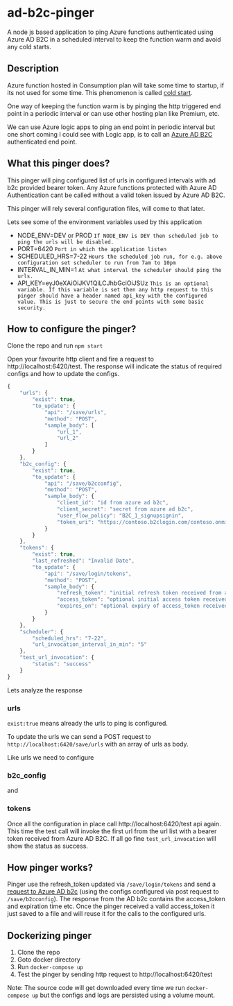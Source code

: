 # ad-b2c-pinger

A node js based application to ping Azure functions authenticated using Azure AD B2C in a scheduled interval to keep the function warm and avoid any cold starts.

## Description

Azure function hosted in Consumption plan will take some time to startup, if its not used for some time. This phenomenon is called [cold start](https://azure.microsoft.com/en-in/blog/understanding-serverless-cold-start/).

One way of keeping the function warm is by pinging the http triggered end point in a periodic interval or can use other hosting plan like Premium, etc.

We can use Azure logic apps to ping an end point in periodic interval but one short coming I could see with Logic app, is to call an [Azure AD B2C](https://azure.microsoft.com/en-in/services/active-directory-b2c/) authenticated end point.

## What this pinger does?

This pinger will ping configured list of urls in configured intervals with ad b2c provided bearer token. Any Azure functions protected with Azure AD Authentication cant be called without a valid token issued by Azure AD B2C.

This pinger will rely several configuration files, will come to that later.

Lets see some of the environment variables used by this application

-   NODE_ENV=DEV or PROD `If NODE_ENV is DEV then scheduled job to ping the urls will be disabled.`
-   PORT=6420 `Port in which the application listen`
-   SCHEDULED_HRS=7-22 `Hours the scheduled job run, for e.g. above configuration set scheduler to run from 7am to 10pm`
-   INTERVAL_IN_MIN=1 `At what interval the scheduler should ping the urls.`
-   API_KEY=eyJ0eXAiOiJKV1QiLCJhbGciOiJSUz `This is an optional variable. If this variable is set then any http request to this pinger should have a header named api_key with the configured value. This is just to secure the end points with some basic security.`

## How to configure the pinger?

Clone the repo and run `npm start`

Open your favourite http client and fire a request to http://localhost:6420/test. The response will indicate the status of required configs and how to update the configs.

```javascript
{
    "urls": {
        "exist": true,
        "to_update": {
            "api": "/save/urls",
            "method": "POST",
            "sample_body": [
                "url_1",
                "url_2"
            ]
        }
    },
    "b2c_config": {
        "exist": true,
        "to_update": {
            "api": "/save/b2cconfig",
            "method": "POST",
            "sample_body": {
                "client_id": "id from azure ad b2c",
                "client_secret": "secret from azure ad b2c",
                "user_flow_policy": "B2C_1_signupsignin",
                "token_uri": "https://contoso.b2clogin.com/contoso.onmicrosoft.com/oauth2/v2.0/token"
            }
        }
    },
    "tokens": {
        "exist": true,
        "last_refreshed": "Invalid Date",
        "to_update": {
            "api": "/save/login/tokens",
            "method": "POST",
            "sample_body": {
                "refresh_token": "initial refresh token received from azure ad b2c",
                "access_token": "optional initial access token received from azure ad b2c",
                "expires_on": "optional expiry of access_token received from azure ad b2c, e.g. 1578036500"
            }
        }
    },
    "scheduler": {
        "scheduled_hrs": "7-22",
        "url_invocation_interval_in_min": "5"
    },
    "test_url_invocation": {
        "status": "success"
    }
}
```

Lets analyze the response

### urls

`exist:true` means already the urls to ping is configured.

To update the urls we can send a POST request to `http://localhost:6420/save/urls` with an array of urls as body.

Like urls we need to configure

### b2c_config

and

### tokens

Once all the configuration in place call http://localhost:6420/test api again. This time the test call will invoke the first url from the url list with a bearer token received from Azure AD B2C. If all go fine `test_url_invocation` will show the status as success.

## How pinger works?

Pinger use the refresh_token updated via `/save/login/tokens` and send a [request to Azure AD b2c](https://docs.microsoft.com/en-us/azure/active-directory-b2c/active-directory-b2c-access-tokens) (using the configs configured via post request to `/save/b2cconfig`). The response from the AD b2c contains the access_token and expiration time etc. Once the pinger received a valid access_token it just saved to a file and will reuse it for the calls to the configured urls.

## Dockerizing pinger

1. Clone the repo
2. Goto docker directory
3. Run `docker-compose up`
4. Test the pinger by sending http request to http://localhost:6420/test

Note: The source code will get downloaded every time we run `docker-compose up` but the configs and logs are persisted using a volume mount.
